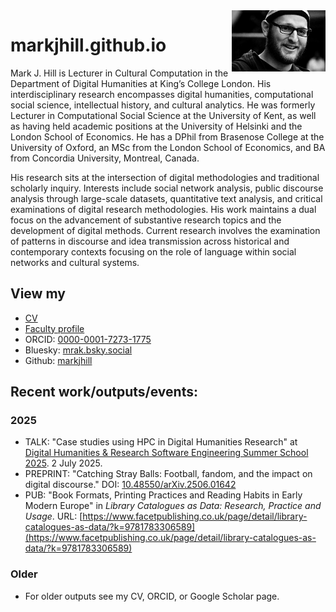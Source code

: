 <img src="mark.png" align="right" width="150" title="Photo credit: Will Melling">

# markjhill.github.io

Mark J. Hill is Lecturer in Cultural Computation in the Department of Digital Humanities at King’s College London. His interdisciplinary research encompasses digital humanities, computational social science, intellectual history, and cultural analytics. He was formerly Lecturer in Computational Social Science at the University of Kent, as well as having held academic positions at the University of Helsinki and the London School of Economics. He has a DPhil from Brasenose College at the University of Oxford, an MSc from the London School of Economics, and BA from Concordia University, Montreal, Canada.

His research sits at the intersection of digital methodologies and traditional scholarly inquiry. Interests include social network analysis, public discourse analysis through large-scale datasets, quantitative text analysis, and critical examinations of digital research methodologies. His work maintains a dual focus on the advancement of substantive research topics and the development of digital methods. Current research involves the examination of patterns in discourse and idea transmission across historical and contemporary contexts focusing on the role of language within social networks and cultural systems. 

## View my 

* [CV](CV.md)
* [Faculty profile](https://www.kcl.ac.uk/people/mark-j.-hill)
* ORCID: [0000-0001-7273-1775](https://orcid.org/0000-0001-7273-1775)
* Bluesky: [mrak.bsky.social](https://bsky.app/profile/mrak.bsky.social)
* Github: [markjhill](https://github.com/markjhill)

## Recent work/outputs/events:

### 2025 

* TALK: "Case studies using HPC in Digital Humanities Research" at [Digital Humanities & Research Software Engineering Summer School 2025](https://dhrse2025.er.kcl.ac.uk/). 2 July 2025.
* PREPRINT: "Catching Stray Balls: Football, fandom, and the impact on digital discourse." DOI: [10.48550/arXiv.2506.01642](https://doi.org/10.48550/arXiv.2506.01642)
* PUB: "Book Formats, Printing Practices and Reading Habits in Early Modern Europe" in *Library Catalogues as Data: Research, Practice and Usage*. URL: [https://www.facetpublishing.co.uk/page/detail/library-catalogues-as-data/?k=9781783306589](https://www.facetpublishing.co.uk/page/detail/library-catalogues-as-data/?k=9781783306589)

### Older

* For older outputs see my CV, ORCID, or Google Scholar page.
